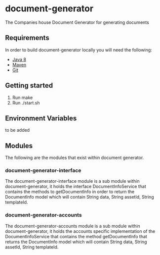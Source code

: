 # document-generator
The Companies house Document Generator for generating documents

## Requirements
In order to build document-generator locally you will need the following:
- [Java 8](http://www.oracle.com/technetwork/java/javase/downloads/jdk8-downloads-2133151.html)
- [Maven](https://maven.apache.org/download.cgi)
- [Git](https://git-scm.com/downloads)

## Getting started
1. Run make
2. Run ./start.sh


## Environment Variables
to be added

## Modules
The following are the modules that exist within document generator.

### document-generator-interface
The document-generator-interface module is a sub module within document-generator, it holds the interface
DocumentInfoService that contains the methods to getDocumentInfo in order to return the DocumentInfo model
which will contain String data, String assetId, String templateId.

### document-generator-accounts
The document-generator-accounts module is a sub module within document-generator, it holds the accounts specific implementation of the DocumentInfoService that contains the method getDocumentInfo that returns the DocumentInfo model
which will contain String data, String assetId, String templateId.
